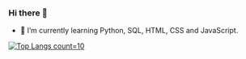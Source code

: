 ### Hi there 👋

<!--
**bruncavalcante/bruncavalcante** is a ✨ _special_ ✨ repository because its `README.md` (this file) appears on your GitHub profile.

Here are some ideas to get you started:

- 🔭 I’m currently working on ...
- 🌱 I’m currently learning Python, SQL, HTML, CSS and JavaScript.
- 👯 I’m looking to collaborate on ...
- 🤔 I’m looking for help with ...
- 💬 Ask me about ...
- 📫 How to reach me: ...
- 😄 Pronouns: ...
- ⚡ Fun fact: ...
-->

- 🌱 I’m currently learning Python, SQL, HTML, CSS and JavaScript.

[![Top Langs count=10](https://github-readme-stats.vercel.app/api/top-langs/?username=bruncavalcante)](https://github.com/bruncavalcante/github-readme-stats)



